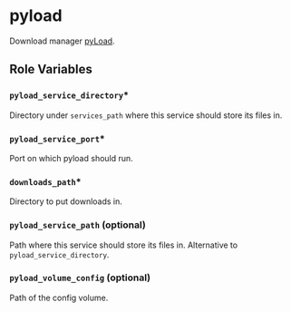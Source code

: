 # pyload

Download manager [pyLoad](https://pyload.net/).

## Role Variables

### `pyload_service_directory`*
Directory under `services_path` where this service should store its files in.

### `pyload_service_port`*
Port on which pyload should run.

### `downloads_path`*
Directory to put downloads in.

### `pyload_service_path` (optional)
Path where this service should store its files in. Alternative to `pyload_service_directory`.

### `pyload_volume_config` (optional)
Path of the config volume.

